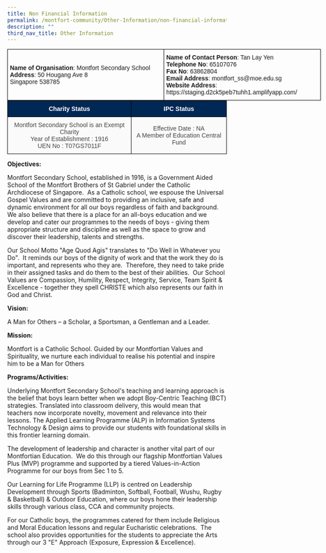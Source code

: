 ```yaml
---
title: Non Financial Information
permalink: /montfort-community/Other-Information/non-financial-information
description: ""
third_nav_title: Other Information
---
```

<table class="tg" style="undefined;table-layout: fixed; width: 720px;"><colgroup> <col style="width: 360px;" /> <col style="width: 360px;" /> </colgroup>
<tbody>
<tr>
<td class="tg-1wig"><strong>Name of Organisation</strong>: <span style="font-weight: normal;">Montfort Secondary School</span><br /><strong>Address</strong>: <span style="font-weight: normal;">50 Hougang Ave 8 </span><br /><span style="font-weight: normal;">Singapore 538785</span></td>
<td class="tg-amwm"><strong>Name of Contact Person</strong>: <span style="font-weight: 400;">Tan Lay Yen</span><br /><strong>Telephone No</strong>: <span style="font-weight: 400;">65107076</span><br /><strong>Fax No</strong>: <span style="font-weight: 400;">63862804</span><br /><strong>Email Address</strong>: <span style="font-weight: 400;">montfort_ss@moe.edu.sg</span><br /><strong>Website Address</strong>: <span style="font-weight: 400;">https://staging.d2ck5peb7tuhh1.amplifyapp.com/</span></td>
</tr>
</tbody>
</table>
<style type="text/css">
.tg  {border-collapse:collapse;border-spacing:0;margin:0px auto;}
.tg td{border-color:black;border-style:solid;border-width:1px;font-family:Arial, sans-serif;font-size:14px;
  overflow:hidden;padding:10px 5px;word-break:normal;}
.tg th{border-color:black;border-style:solid;border-width:1px;font-family:Arial, sans-serif;font-size:14px;
  font-weight:normal;overflow:hidden;padding:10px 5px;word-break:normal;}
.tg .tg-9uia{background-color:#FAFAFA;color:#454545;text-align:center;vertical-align:middle}
.tg .tg-44jn{background-color:#002855;color:#FFF;font-weight:bold;text-align:center;vertical-align:middle}
</style>
<table class="tg">
<tbody>
  <tr>
    <td class="tg-44jn"><span style="color:#FFF;background-color:#002855">Charity Status</span></td>
    <td class="tg-44jn"><span style="color:#FFF;background-color:#002855">IPC Status</span><br></td>
  </tr>
  <tr>
    <td class="tg-9uia"><span style="color:#454545;background-color:transparent">Montfort Secondary School is an Exempt Charity</span><br><span style="color:#454545;background-color:transparent">Year of Establishment : 1916</span><br><span style="color:#454545;background-color:transparent">UEN No : T07GS7011F </span><br></td>
    <td class="tg-9uia"><span style="color:#454545;background-color:transparent">Effective Date : NA</span><br><span style="color:#454545;background-color:transparent">A Member of Education Central Fund </span></td>
  </tr>
</tbody>
</table>

**Objectives:** 

  

Montfort Secondary School, established in 1916, is a Government Aided School of the Montfort Brothers of St Gabriel under the Catholic Archdiocese of Singapore.  As a Catholic school, we espouse the Universal Gospel Values and are committed to providing an inclusive, safe and dynamic environment for all our boys regardless of faith and background.  We also believe that there is a place for an all-boys education and we develop and cater our programmes to the needs of boys - giving them appropriate structure and discipline as well as the space to grow and discover their leadership, talents and strengths.

  

Our School Motto "Age Quod Agis" translates to "Do Well in Whatever you Do".  It reminds our boys of the dignity of work and that the work they do is important, and represents who they are.  Therefore, they need to take pride in their assigned tasks and do them to the best of their abilities.  Our School Values are Compassion, Humility, Respect, Integrity, Service, Team Spirit & Excellence - together they spell CHRISTE which also represents our faith in God and Christ.

  

**Vision:**

A Man for Others – a Scholar, a Sportsman, a Gentleman and a Leader.

  

**Mission:**

Montfort is a Catholic School. Guided by our Montfortian Values and Spirituality, we nurture each individual to realise his potential and inspire him to be a Man for Others

  

**Programs/Activities:** 

  

Underlying Montfort Secondary School's teaching and learning approach is the belief that boys learn better when we adopt Boy-Centric Teaching (BCT) strategies. Translated into classroom delivery, this would mean that teachers now incorporate novelty, movement and relevance into their lessons. The Applied Learning Programme (ALP) in Information Systems Technology & Design aims to provide our students with foundational skills in this frontier learning domain. 

  

The development of leadership and character is another vital part of our Montfortian Education.  We do this through our flagship Montfortian Values Plus (MVP) programme and supported by a tiered Values-in-Action Programme for our boys from Sec 1 to 5. 

  

Our Learning for Life Programme (LLP) is centred on Leadership Development through Sports (Badminton, Softball, Football, Wushu, Rugby & Basketball) & Outdoor Education, where our boys hone their leadership skills through various class, CCA and community projects. 

  

For our Catholic boys, the programmes catered for them include Religious and Moral Education lessons and regular Eucharistic celebrations.  The school also provides opportunities for the students to appreciate the Arts through our 3 "E" Approach (Exposure, Expression & Excellence).